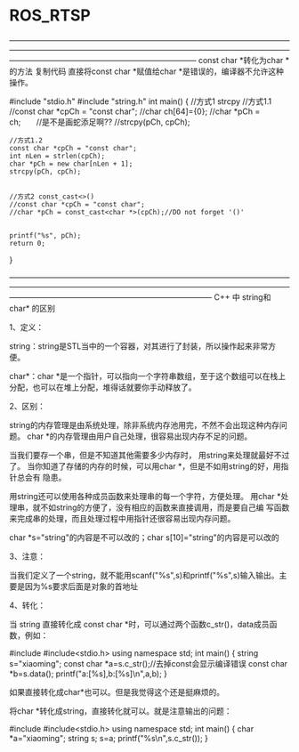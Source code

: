 # ROS_RTSP
 ————————————————————————————————————————————————————————————————————————————————————————————————
const char *转化为char *的方法
复制代码
直接将const char *赋值给char *是错误的，编译器不允许这种操作。

#include "stdio.h"
#include "string.h"
int main()
{
    //方式1 strcpy
    //方式1.1
    //const char *cpCh = "const char";
    //char ch[64]={0};
    //char *pCh = ch;　　//是不是画蛇添足啊??
    //strcpy(pCh, cpCh);

    //方式1.2
    const char *cpCh = "const char";
    int nLen = strlen(cpCh);
    char *pCh = new char[nLen + 1];
    strcpy(pCh, cpCh);


    //方式2 const_cast<>()
    //const char *cpCh = "const char";
    //char *pCh = const_cast<char *>(cpCh);//DO not forget '()'
    

    printf("%s", pCh);
    return 0;
}


——————————————————————————————————————————————————————————————————————————————————————————————————
C++ 中 string和char* 的区别 

1、定义：

string：string是STL当中的一个容器，对其进行了封装，所以操作起来非常方便。

char*：char *是一个指针，可以指向一个字符串数组，至于这个数组可以在栈上分配，也可以在堆上分配，堆得话就要你手动释放了。

2、区别：

string的内存管理是由系统处理，除非系统内存池用完，不然不会出现这种内存问题。
char *的内存管理由用户自己处理，很容易出现内存不足的问题。

当我们要存一个串，但是不知道其他需要多少内存时， 用string来处理就最好不过了。
当你知道了存储的内存的时候，可以用char *，但是不如用string的好，用指针总会有
隐患。

用string还可以使用各种成员函数来处理串的每一个字符，方便处理。
用char *处理串，就不如string的方便了，没有相应的函数来直接调用，而是要自己编
写函数来完成串的处理，而且处理过程中用指针还很容易出现内存问题。

char *s="string"的内容是不可以改的；char s[10]="string"的内容是可以改的

3、注意：

当我们定义了一个string，就不能用scanf("%s",s)和printf("%s",s)输入输出。主要是因为%s要求后面是对象的首地址

4、转化：

当 string 直接转化成 const char *时，可以通过两个函数c_str()，data成员函数，例如：


#include<iostream>
#include<stdio.h>
using namespace std;
int main()
{
    string s="xiaoming";
    const char *a=s.c_str();//去掉const会显示编译错误
    const char *b=s.data();
    printf("a:[%s],b:[%s]\n",a,b);
}

如果直接转化成char*也可以。但是我觉得这个还是挺麻烦的。

将char *转化成string，直接转化就可以。就是注意输出的问题：


#include<iostream>
#include<stdio.h>
using namespace std;
int main()
{
    char *a="xiaoming";
    string s;
    s=a;
    printf("%s\n",s.c_str());
}
